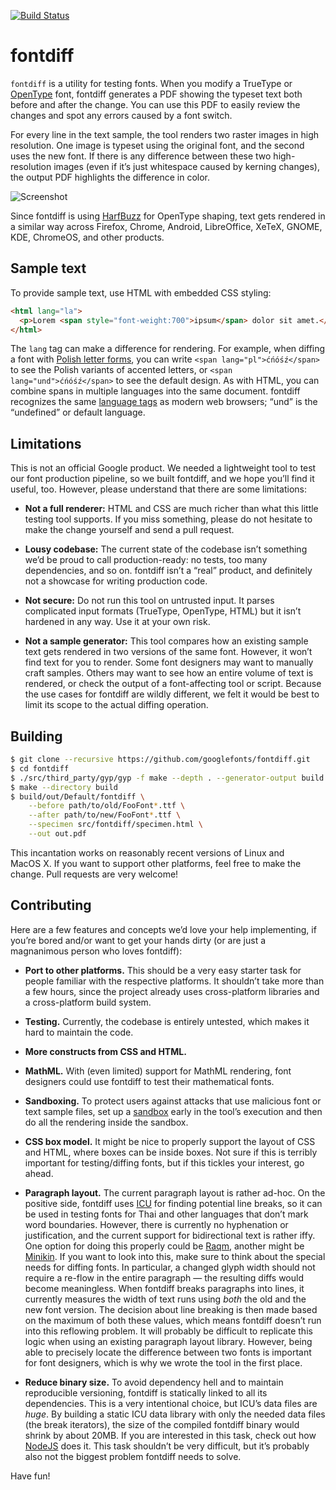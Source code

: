 [![Build Status](https://travis-ci.org/googlei18n/fontdiff.svg)](https://travis-ci.org/googlei18n/fontdiff)

# fontdiff

`fontdiff` is a utility for testing fonts. When you modify a TrueType
or [OpenType](http://opentypecookbook.com/index.html) font, fontdiff
generates a PDF showing the typeset text both before and after the
change. You can use this PDF to easily review the changes and spot any
errors caused by a font switch.

For every line in the text sample, the tool renders two raster images
in high resolution. One image is typeset using the original font, and
the second uses the new font.  If there is any difference between
these two high-resolution images (even if it’s just whitespace caused
by kerning changes), the output PDF highlights the difference in
color.

![Screenshot](doc/fontdiff-1.png)

Since fontdiff is using
[HarfBuzz](https://www.freedesktop.org/wiki/Software/HarfBuzz/) for
OpenType shaping, text gets rendered in a similar way across Firefox,
Chrome, Android, LibreOffice, XeTeX, GNOME, KDE, ChromeOS, and other
products.


## Sample text

To provide sample text, use HTML with embedded CSS styling:
```html
<html lang="la">
  <p>Lorem <span style="font-weight:700">ipsum</span> dolor sit amet.</p>
</html>
```

The `lang` tag can make a difference for rendering. For example, when
diffing a font with [Polish letter
forms](https://glyphsapp.com/tutorials/localize-your-font-polish-kreska),
you can write `<span lang="pl">ćńóśź</span>` to see the Polish
variants of accented letters, or `<span lang="und">ćńóśź</span>`
to see the default design.  As with HTML, you can combine spans in
multiple languages into the same document.  fontdiff recognizes the
same [language tags](https://www.w3.org/International/articles/language-tags/)
as modern web browsers; “und” is the “undefined” or default language.


## Limitations

This is not an official Google product. We needed a lightweight tool
to test our font production pipeline, so we built fontdiff, and we hope
you’ll find it useful, too.  However, please understand that there are
some limitations:

* **Not a full renderer:** HTML and CSS are much richer than what this
  little testing tool supports. If you miss something, please do not
  hesitate to make the change yourself and send a pull request.

* **Lousy codebase:** The current state of the codebase isn’t something
  we’d be proud to call production-ready: no tests, too many dependencies,
  and so on. fontdiff isn’t a “real” product, and definitely not a showcase
  for writing production code.

* **Not secure:** Do not run this tool on untrusted input. It parses
  complicated input formats (TrueType, OpenType, HTML) but it isn’t
  hardened in any way.  Use it at your own risk.

* **Not a sample generator:** This tool compares how an existing
  sample text gets rendered in two versions of the same font. However,
  it won’t find text for you to render.  Some font designers may want
  to manually craft samples. Others may want to see how an entire
  volume of text is rendered, or check the output of a font-affecting
  tool or script.  Because the use cases for fontdiff are wildly
  different, we felt it would be best to limit its scope to the actual
  diffing operation.


## Building

```sh
$ git clone --recursive https://github.com/googlefonts/fontdiff.git
$ cd fontdiff
$ ./src/third_party/gyp/gyp -f make --depth . --generator-output build src/fontdiff/fontdiff.gyp
$ make --directory build
$ build/out/Default/fontdiff \
    --before path/to/old/FooFont*.ttf \
    --after path/to/new/FooFont*.ttf \
    --specimen src/fontdiff/specimen.html \
    --out out.pdf
```

This incantation works on reasonably recent versions of Linux and MacOS X.
If you want to support other platforms, feel free to make the change.
Pull requests are very welcome!


## Contributing

Here are a few features and concepts we’d love your help implementing,
if you’re bored and/or want to get your hands dirty (or are just a
magnanimous person who loves fontdiff):

* **Port to other platforms.** This should be a very easy starter task
  for people familiar with the respective platforms. It shouldn’t
  take more than a few hours, since the project already uses
  cross-platform libraries and a cross-platform build system.

* **Testing.** Currently, the codebase is entirely untested, which makes
  it hard to maintain the code.

* **More constructs from CSS and HTML.**

* **MathML.** With (even limited) support for MathML rendering,
  font designers could use fontdiff to test their mathematical fonts.

* **Sandboxing.** To protect users against attacks that use malicious
  font or text sample files, set up a
  [sandbox](https://en.wikipedia.org/wiki/Sandbox_%28computer_security%29)
  early in the tool’s execution and then do all the rendering inside
  the sandbox.

* **CSS box model.** It might be nice to properly support the layout of
  CSS and HTML, where boxes can be inside boxes. Not sure if this is
  terribly important for testing/diffing fonts, but if this tickles
  your interest, go ahead.

* **Paragraph layout.** The current paragraph layout is rather
  ad-hoc. On the positive side, fontdiff uses
  [ICU](http://site.icu-project.org/) for finding potential line
  breaks, so it can be used in testing fonts for Thai and
  other languages that don’t mark word boundaries. However, there is
  currently no hyphenation or justification, and the current support
  for bidirectional text is rather iffy. One option for doing this
  properly could be [Raqm](https://github.com/HOST-Oman/libraqm),
  another might be
  [Minikin](https://android.googlesource.com/platform/frameworks/minikin/+/master). If
  you want to look into this, make sure to think about the special
  needs for diffing fonts. In particular, a changed glyph width should
  not require a re-flow in the entire paragraph — the
  resulting diffs would become meaningless. When fontdiff breaks
  paragraphs into lines, it currently measures the width of text runs
  using _both_ the old and the new font version. The decision about
  line breaking is then made based on the maximum of both these
  values, which means fontdiff doesn’t run into this reflowing
  problem.  It will probably be difficult to replicate this
  logic when using an existing paragraph layout library. However,
  being able to precisely locate the difference between two fonts is
  important for font designers, which is why we wrote
  the tool in the first place.

* **Reduce binary size.** To avoid dependency hell and to maintain
  reproducible versioning, fontdiff is statically linked to all its
  dependencies.  This is a very intentional choice, but ICU’s data
  files are _huge_.  By building a static ICU data library with only
  the needed data files (the break iterators), the size of the
  compiled fontdiff binary would shrink by about 20MB. If you are
  interested in this task, check out how
  [NodeJS](https://github.com/nodejs/node/blob/master/tools/icu/README.md)
  does it. This task shouldn’t be very difficult, but it’s probably also
  not the biggest problem fontdiff needs to solve.

Have fun!
